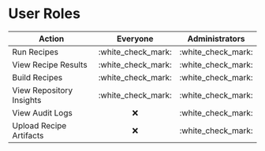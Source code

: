 # User Roles



| Action                   |       Everyone       |    Administrators    |
| ------------------------ | :------------------: | :------------------: |
| Run Recipes              | :white\_check\_mark: | :white\_check\_mark: |
| View Recipe Results      | :white\_check\_mark: | :white\_check\_mark: |
| Build Recipes            | :white\_check\_mark: | :white\_check\_mark: |
| View Repository Insights | :white\_check\_mark: | :white\_check\_mark: |
| View Audit Logs          |          :x:         | :white\_check\_mark: |
| Upload Recipe Artifacts  |          :x:         | :white\_check\_mark: |
